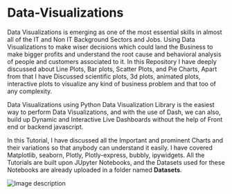 # Data-Visualizations

Data Visualizations is emerging as one of the most essential skills in almost all of the IT and Non IT Background Sectors and Jobs. Using Data Visualizations to make wiser decisions which could land the Business to make bigger profits and understand the root cause and behavioral analysis of people and customers associated to it. In this Repository I have deeply discussed about Line Plots, Bar plots, Scatter Plots, and Pie Charts, Apart from that I have Discussed scientific plots, 3d plots, animated plots, interactive plots to visualize any kind of business problem and that too of any complexity.

Data Visualizations using Python Data Visualization Library is the easiest way to perform Data Visualizations, and with the use of Dash, we can also, build up Dynamic and Interactive Live Dashboards without the help of Front end or backend javascript.

In this Tutorial, I have discussed all the Important and prominent Charts and their variations so that anybody can understand it easily. I have covered Matplotlib, seaborn, Plotly, Plotly-express, bubbly, ipywidgets. All the Tutorials are built upon JUpyter Notebooks, and the Datasets used for these Notebooks are already uploaded in a folder named **Datasets**.


![Image description](https://www.google.com/url?sa=i&url=https%3A%2F%2Fwww.boostlabs.com%2F10-types-of-data-visualization-tools%2F&psig=AOvVaw2JyqkOtnEL2MwYPH11RuJh&ust=1586498717023000&source=images&cd=vfe&ved=0CAIQjRxqFwoTCKjA3LnW2ugCFQAAAAAdAAAAABAD)
